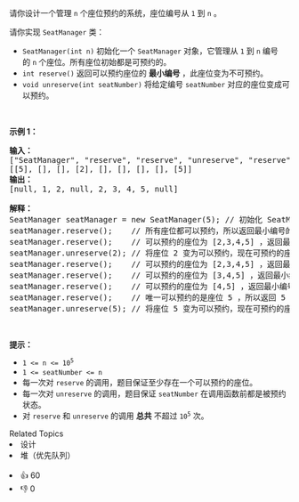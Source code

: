 <p>请你设计一个管理 <code>n</code>&nbsp;个座位预约的系统，座位编号从&nbsp;<code>1</code>&nbsp;到&nbsp;<code>n</code>&nbsp;。</p>

<p>请你实现&nbsp;<code>SeatManager</code>&nbsp;类：</p>

<ul> 
 <li><code>SeatManager(int n)</code>&nbsp;初始化一个&nbsp;<code>SeatManager</code>&nbsp;对象，它管理从 <code>1</code>&nbsp;到 <code>n</code>&nbsp;编号的&nbsp;<code>n</code>&nbsp;个座位。所有座位初始都是可预约的。</li> 
 <li><code>int reserve()</code>&nbsp;返回可以预约座位的&nbsp;<strong>最小编号</strong>&nbsp;，此座位变为不可预约。</li> 
 <li><code>void unreserve(int seatNumber)</code>&nbsp;将给定编号&nbsp;<code>seatNumber</code>&nbsp;对应的座位变成可以预约。</li> 
</ul>

<p>&nbsp;</p>

<p><strong>示例 1：</strong></p>

<pre><strong>输入：</strong>
["SeatManager", "reserve", "reserve", "unreserve", "reserve", "reserve", "reserve", "reserve", "unreserve"]
[[5], [], [], [2], [], [], [], [], [5]]
<strong>输出：</strong>
[null, 1, 2, null, 2, 3, 4, 5, null]

<strong>解释：</strong>
SeatManager seatManager = new SeatManager(5); // 初始化 SeatManager ，有 5 个座位。
seatManager.reserve();    // 所有座位都可以预约，所以返回最小编号的座位，也就是 1 。
seatManager.reserve();    // 可以预约的座位为 [2,3,4,5] ，返回最小编号的座位，也就是 2 。
seatManager.unreserve(2); // 将座位 2 变为可以预约，现在可预约的座位为 [2,3,4,5] 。
seatManager.reserve();    // 可以预约的座位为 [2,3,4,5] ，返回最小编号的座位，也就是 2 。
seatManager.reserve();    // 可以预约的座位为 [3,4,5] ，返回最小编号的座位，也就是 3 。
seatManager.reserve();    // 可以预约的座位为 [4,5] ，返回最小编号的座位，也就是 4 。
seatManager.reserve();    // 唯一可以预约的是座位 5 ，所以返回 5 。
seatManager.unreserve(5); // 将座位 5 变为可以预约，现在可预约的座位为 [5] 。
</pre>

<p>&nbsp;</p>

<p><strong>提示：</strong></p>

<ul> 
 <li><code>1 &lt;= n &lt;= 10<sup>5</sup></code></li> 
 <li><code>1 &lt;= seatNumber &lt;= n</code></li> 
 <li>每一次对&nbsp;<code>reserve</code>&nbsp;的调用，题目保证至少存在一个可以预约的座位。</li> 
 <li>每一次对&nbsp;<code>unreserve</code>&nbsp;的调用，题目保证&nbsp;<code>seatNumber</code>&nbsp;在调用函数前都是被预约状态。</li> 
 <li>对&nbsp;<code>reserve</code> 和&nbsp;<code>unreserve</code>&nbsp;的调用&nbsp;<strong>总共</strong>&nbsp;不超过&nbsp;<code>10<sup>5</sup></code>&nbsp;次。</li> 
</ul>

<div><div>Related Topics</div><div><li>设计</li><li>堆（优先队列）</li></div></div><br><div><li>👍 60</li><li>👎 0</li></div>